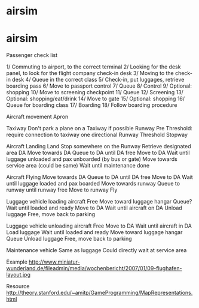 # airsim

# airsim

Passenger check list

1/ Commuting to airport, to the correct terminal
2/ Looking for the desk panel, to look for the flight company check-in desk
3/ Moving to the check-in desk
4/ Queue in the correct class
5/ Check-in, put luggages, retrieve boarding pass
6/ Move to passport control
7/ Queue
8/ Control
9/ Optional: shopping
10/ Move to screening checkpoint
11/ Queue
12/ Screening
13/ Optional: shopping/eat/drink
14/ Move to gate
15/ Optional: shopping
16/ Queue for boarding class
17/ Boarding
18/ Follow boarding procedure



Aircraft movement
Apron
   
Taxiway
   Don't park a plane on a Taxiway if possible
Runway
   Pre Threshold: require connection to taxiway one directional
   Runway
   Threshold
   Stopway

Aircraft Landing
   Land
   Stop somewhere on the Runway
   Retrieve designated area DA
   Move towards DA
   Queue to DA until DA free
   Move to DA
   Wait until luggage unloaded and pax unboarded (by bus or gate)
   Move towards service area (could be same)
   Wait until maintenance done

Aircraft Flying
   Move towards DA
   Queue to DA until DA free
   Move to DA
   Wait until luggage loaded and pax boarded
   Move towards runway
   Queue to runway until runway free
   Move to runway
   Fly
   
Luggage vehicle loading aircraft
   Free
   Move toward luggage hangar
   Queue?
   Wait until loaded and ready
   Move to DA
   Wait until aircraft on DA
   Unload luggage
   Free, move back to parking
   
Luggage vehicle unloading aircraft
   Free
   Move to DA
   Wait until aircraft in DA
   Load luggage
   Wait until loaded and ready
   Move toward luggage hangar
   Queue
   Unload luggage
   Free, move back to parking

Maintenance vehicle
   Same as luggage
   Could directly wait at service area
   
   

Example
http://www.miniatur-wunderland.de/fileadmin/media/wochenbericht/2007/01/09-flughafen-layout.jpg


Resource
http://theory.stanford.edu/~amitp/GameProgramming/MapRepresentations.html